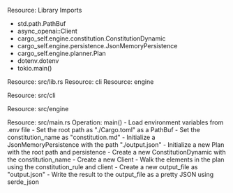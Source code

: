 Resource: Library Imports
  - std.path.PathBuf
  - async_openai::Client
  - cargo_self.engine.constitution.ConstitutionDynamic
  - cargo_self.engine.persistence.JsonMemoryPersistence
  - cargo_self.engine.planner.Plan
  - dotenv.dotenv
  - tokio.main()

Resource: src/lib.rs
  Resource: cli
  Resource: engine

Resource: src/cli

Resource: src/engine

Resource: src/main.rs
  Operation: main()
    - Load environment variables from .env file
    - Set the root path as "./Cargo.toml" as a PathBuf
    - Set the constitution_name as "constitution.md"
    - Initialize a JsonMemoryPersistence with the path "./output.json"
    - Initialize a new Plan with the root path and persistence
    - Create a new ConstitutionDynamic with the constitution_name
    - Create a new Client
    - Walk the elements in the plan using the constitution_rule and client
    - Create a new output_file as "output.json"
    - Write the result to the output_file as a pretty JSON using serde_json